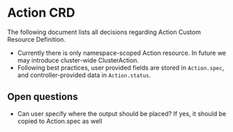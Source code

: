 <!-- TODO: Move this document -->

# Action CRD

The following document lists all decisions regarding Action Custom Resource Definition.

- Currently there is only namespace-scoped Action resource. In future we may introduce cluster-wide ClusterAction.
- Following best practices, user provided fields are stored in `Action.spec`, and controller-provided data in `Action.status`.

## Open questions
<!-- TODO: Remove this section -->

- Can user specify where the output should be placed? If yes, it should be copied to Action.spec as well

